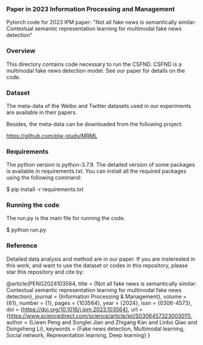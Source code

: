 ### Paper in 2023 Information Processing and Management

Pytorch code for 2023 IPM paper: "Not all fake news is semantically similar: Contextual semantic representation learning for multimodal fake news detection"

### Overview

This directory contains code necessary to run the CSFND. CSFND is a multimodal fake news detection model. See our paper for details on the code.


### Dataset

The meta-data of the Weibo and Twitter datasets used in our experiments are available in their papers.

Besides, the meta-data can be downloaded from the following project:

https://github.com/plw-study/MRML

### Requirements

The python version is python-3.7.9. The detailed version of some packages is available in requirements.txt. You can install all the required packages using the following command:

$ pip install -r requirements.txt

### Running the code

The run.py is the main file for running the code.

$ python run.py

### Reference

Detailed data analysis and method are in our paper. If you are insterested in this work, and want to use the dataset or codes in this repository, please star this repository and cite by:

@article{PENG2024103564,
title = {Not all fake news is semantically similar: Contextual semantic representation learning for multimodal fake news detection},
journal = {Information Processing & Management},
volume = {61},
number = {1},
pages = {103564},
year = {2024},
issn = {0306-4573},
doi = {https://doi.org/10.1016/j.ipm.2023.103564},
url = {https://www.sciencedirect.com/science/article/pii/S0306457323003011},
author = {Liwen Peng and Songlei Jian and Zhigang Kan and Linbo Qiao and Dongsheng Li},
keywords = {Fake news detection, Multimodal learning, Social network, Representation learning, Deep learning}
}

